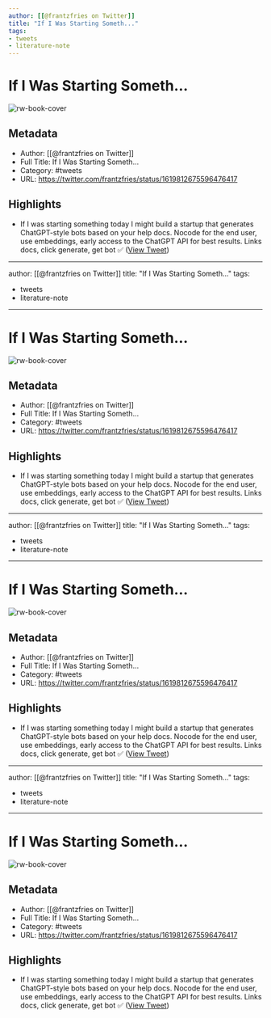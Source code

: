 ```yaml
---
author: [[@frantzfries on Twitter]]
title: "If I Was Starting Someth..."
tags: 
- tweets
- literature-note
---
```

# If I Was Starting Someth...

![rw-book-cover](https://pbs.twimg.com/profile_images/1329501028593627140/StRKBYOo.jpg)

## Metadata
- Author: [[@frantzfries on Twitter]]
- Full Title: If I Was Starting Someth...
- Category: #tweets
- URL: https://twitter.com/frantzfries/status/1619812675596476417

## Highlights
- If I was starting something today I might build a startup that generates ChatGPT-style bots based on your help docs.
  Nocode for the end user, use embeddings, early access to the ChatGPT API for best results.
  Links docs, click generate, get bot ✅ ([View Tweet](https://twitter.com/frantzfries/status/1619812675596476417))
---
author: [[@frantzfries on Twitter]]
title: "If I Was Starting Someth..."
tags: 
- tweets
- literature-note
---
# If I Was Starting Someth...

![rw-book-cover](https://pbs.twimg.com/profile_images/1329501028593627140/StRKBYOo.jpg)

## Metadata
- Author: [[@frantzfries on Twitter]]
- Full Title: If I Was Starting Someth...
- Category: #tweets
- URL: https://twitter.com/frantzfries/status/1619812675596476417

## Highlights
- If I was starting something today I might build a startup that generates ChatGPT-style bots based on your help docs.
  Nocode for the end user, use embeddings, early access to the ChatGPT API for best results.
  Links docs, click generate, get bot ✅ ([View Tweet](https://twitter.com/frantzfries/status/1619812675596476417))
---
author: [[@frantzfries on Twitter]]
title: "If I Was Starting Someth..."
tags: 
- tweets
- literature-note
---
# If I Was Starting Someth...

![rw-book-cover](https://pbs.twimg.com/profile_images/1329501028593627140/StRKBYOo.jpg)

## Metadata
- Author: [[@frantzfries on Twitter]]
- Full Title: If I Was Starting Someth...
- Category: #tweets
- URL: https://twitter.com/frantzfries/status/1619812675596476417

## Highlights
- If I was starting something today I might build a startup that generates ChatGPT-style bots based on your help docs.
  Nocode for the end user, use embeddings, early access to the ChatGPT API for best results.
  Links docs, click generate, get bot ✅ ([View Tweet](https://twitter.com/frantzfries/status/1619812675596476417))
---
author: [[@frantzfries on Twitter]]
title: "If I Was Starting Someth..."
tags: 
- tweets
- literature-note
---
# If I Was Starting Someth...

![rw-book-cover](https://pbs.twimg.com/profile_images/1329501028593627140/StRKBYOo.jpg)

## Metadata
- Author: [[@frantzfries on Twitter]]
- Full Title: If I Was Starting Someth...
- Category: #tweets
- URL: https://twitter.com/frantzfries/status/1619812675596476417

## Highlights
- If I was starting something today I might build a startup that generates ChatGPT-style bots based on your help docs.
  Nocode for the end user, use embeddings, early access to the ChatGPT API for best results.
  Links docs, click generate, get bot ✅ ([View Tweet](https://twitter.com/frantzfries/status/1619812675596476417))
